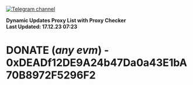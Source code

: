 [![Telegram channel](https://img.shields.io/endpoint?url=https://runkit.io/damiankrawczyk/telegram-badge/branches/master?url=https://t.me/n4z4v0d)](https://t.me/n4z4v0d) 

**Dynamic Updates Proxy List with Proxy Checker**  
**Last Updated: 17.12.23 07:23**

# DONATE (_any evm_) - 0xDEADf12DE9A24b47Da0a43E1bA70B8972F5296F2
